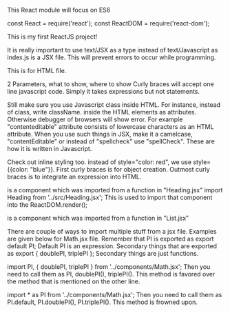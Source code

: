 This React module will focus on ES6

const React = require('react');
const ReactDOM = require('react-dom');

This is my first ReactJS project!


It is really important to use text/JSX as a type instead of text/Javascript as index.js is a JSX file.
This will prevent errors to occur while programming.
<script src="../src/index.js" type="text/JSX"></script>
This is for HTML file.

2 Parameters, what to show, where to show
Curly braces will accept one line javascript code.
Simply it takes expressions but not statements.

Still make sure you use Javascript class inside HTML. For instance, instead of class, write className.
inside the HTML elements as attributes. Otherwise debugger of browsers will show error.
For example "contenteditable" attribute consists of lowercase characters as an HTML attribute.
When you use such things in JSX, make it a camelcase, "contentEditable"
or instead of "spellcheck" use "spellCheck". These are how it is written in Javascript.

Check out inline styling too. instead of style="color: red", we use style={{color: "blue"}}.
First curly braces is for object creation. Outmost curly braces is to integrate an expression into HTML.

<Heading /> is a component which was imported from a function in "Heading.jsx"
import Heading from '../src/Heading.jsx';
This is used to import that component into the ReactDOM.render();

<List /> is a component which was imported from a function in "List.jsx"

There are couple of ways to import multiple stuff from a jsx file. Examples are given below for Math.jsx file.
Remember that PI is exported as export default PI;
Default PI is an expression.
Secondary things that are exported as export { doublePI, triplePI };
Secondary things are just functions.

import PI, { doublePI, triplePI } from '../components/Math.jsx';
Then you need to call them as PI, doublePI(), triplePI().
This method is favored over the method that is mentioned on the other line.

import * as PI from '../components/Math.jsx';
Then you need to call them as PI.default, PI.doublePI(), PI.triplePI().
This method is frowned upon.